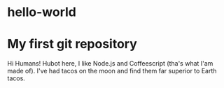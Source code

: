 # hello-world
My first git repository
==========
Hi Humans!
Hubot here, I like Node.js and Coffeescript (tha's what I'am made of).
I've had tacos on the moon and find them far superior to Earth tacos.
